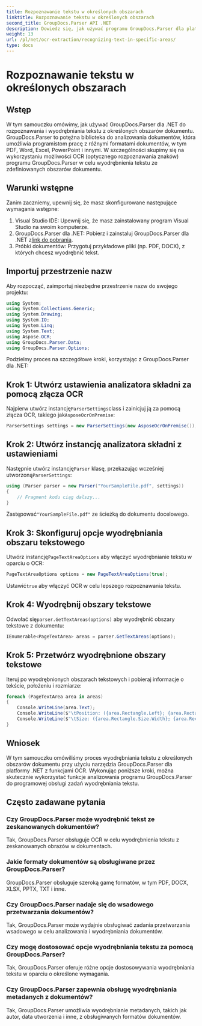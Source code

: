 ```yaml
---
title: Rozpoznawanie tekstu w określonych obszarach
linktitle: Rozpoznawanie tekstu w określonych obszarach
second_title: GroupDocs.Parser API .NET
description: Dowiedz się, jak używać programu GroupDocs.Parser dla platformy .NET do wyodrębniania tekstu z określonych obszarów dokumentów za pomocą funkcji OCR.
weight: 13
url: /pl/net/ocr-extraction/recognizing-text-in-specific-areas/
type: docs
---
```

# Rozpoznawanie tekstu w określonych obszarach

## Wstęp
W tym samouczku omówimy, jak używać GroupDocs.Parser dla .NET do rozpoznawania i wyodrębniania tekstu z określonych obszarów dokumentu. GroupDocs.Parser to potężna biblioteka do analizowania dokumentów, która umożliwia programistom pracę z różnymi formatami dokumentów, w tym PDF, Word, Excel, PowerPoint i innymi. W szczególności skupimy się na wykorzystaniu możliwości OCR (optycznego rozpoznawania znaków) programu GroupDocs.Parser w celu wyodrębnienia tekstu ze zdefiniowanych obszarów dokumentu.
## Warunki wstępne
Zanim zaczniemy, upewnij się, że masz skonfigurowane następujące wymagania wstępne:
1. Visual Studio IDE: Upewnij się, że masz zainstalowany program Visual Studio na swoim komputerze.
2.  GroupDocs.Parser dla .NET: Pobierz i zainstaluj GroupDocs.Parser dla .NET z[link do pobrania](https://releases.groupdocs.com/parser/net/).
3. Próbki dokumentów: Przygotuj przykładowe pliki (np. PDF, DOCX), z których chcesz wyodrębnić tekst.

## Importuj przestrzenie nazw
Aby rozpocząć, zaimportuj niezbędne przestrzenie nazw do swojego projektu:
```csharp
using System;
using System.Collections.Generic;
using System.Drawing;
using System.IO;
using System.Linq;
using System.Text;
using Aspose.OCR;
using GroupDocs.Parser.Data;
using GroupDocs.Parser.Options;
```

Podzielmy proces na szczegółowe kroki, korzystając z GroupDocs.Parser dla .NET:
## Krok 1: Utwórz ustawienia analizatora składni za pomocą złącza OCR
 Najpierw utwórz instancję`ParserSettings`class i zainicjuj ją za pomocą złącza OCR, takiego jak`AsposeOcrOnPremise`:
```csharp
ParserSettings settings = new ParserSettings(new AsposeOcrOnPremise());
```
## Krok 2: Utwórz instancję analizatora składni z ustawieniami
 Następnie utwórz instancję`Parser` klasę, przekazując wcześniej utworzoną`ParserSettings`:
```csharp
using (Parser parser = new Parser("YourSampleFile.pdf", settings))
{
    // Fragment kodu ciąg dalszy...
}
```
 Zastępować`"YourSampleFile.pdf"` ze ścieżką do dokumentu docelowego.
## Krok 3: Skonfiguruj opcje wyodrębniania obszaru tekstowego
 Utwórz instancję`PageTextAreaOptions` aby włączyć wyodrębnianie tekstu w oparciu o OCR:
```csharp
PageTextAreaOptions options = new PageTextAreaOptions(true);
```
 Ustawić`true` aby włączyć OCR w celu lepszego rozpoznawania tekstu.
## Krok 4: Wyodrębnij obszary tekstowe
 Odwołać się`parser.GetTextAreas(options)` aby wyodrębnić obszary tekstowe z dokumentu:
```csharp
IEnumerable<PageTextArea> areas = parser.GetTextAreas(options);
```
## Krok 5: Przetwórz wyodrębnione obszary tekstowe
Iteruj po wyodrębnionych obszarach tekstowych i pobieraj informacje o tekście, położeniu i rozmiarze:
```csharp
foreach (PageTextArea area in areas)
{
    Console.WriteLine(area.Text);
    Console.WriteLine($"\tPosition: ({area.Rectangle.Left}; {area.Rectangle.Top})");
    Console.WriteLine($"\tSize: ({area.Rectangle.Size.Width}; {area.Rectangle.Size.Height})");
}
```

## Wniosek
W tym samouczku omówiliśmy proces wyodrębniania tekstu z określonych obszarów dokumentu przy użyciu narzędzia GroupDocs.Parser dla platformy .NET z funkcjami OCR. Wykonując poniższe kroki, można skutecznie wykorzystać funkcje analizowania programu GroupDocs.Parser do programowej obsługi zadań wyodrębniania tekstu.

## Często zadawane pytania
### Czy GroupDocs.Parser może wyodrębnić tekst ze zeskanowanych dokumentów?
Tak, GroupDocs.Parser obsługuje OCR w celu wyodrębnienia tekstu z zeskanowanych obrazów w dokumentach.
### Jakie formaty dokumentów są obsługiwane przez GroupDocs.Parser?
GroupDocs.Parser obsługuje szeroką gamę formatów, w tym PDF, DOCX, XLSX, PPTX, TXT i inne.
### Czy GroupDocs.Parser nadaje się do wsadowego przetwarzania dokumentów?
Tak, GroupDocs.Parser może wydajnie obsługiwać zadania przetwarzania wsadowego w celu analizowania i wyodrębniania dokumentów.
### Czy mogę dostosować opcje wyodrębniania tekstu za pomocą GroupDocs.Parser?
Tak, GroupDocs.Parser oferuje różne opcje dostosowywania wyodrębniania tekstu w oparciu o określone wymagania.
### Czy GroupDocs.Parser zapewnia obsługę wyodrębniania metadanych z dokumentów?
Tak, GroupDocs.Parser umożliwia wyodrębnianie metadanych, takich jak autor, data utworzenia i inne, z obsługiwanych formatów dokumentów.